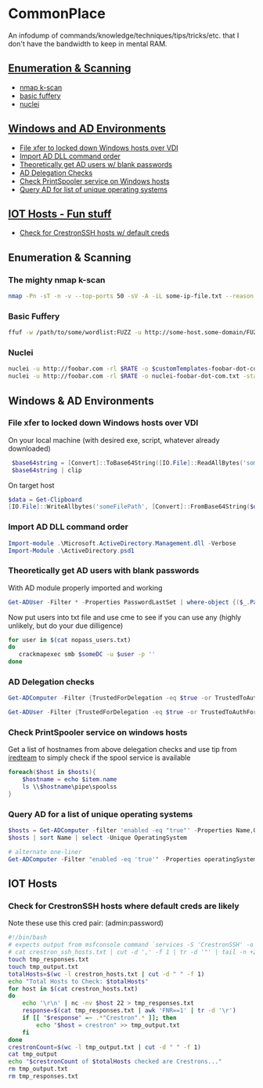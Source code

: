 # CommonPlace
An infodump of commands/knowledge/techniques/tips/tricks/etc. that I don't have the bandwidth to keep in mental RAM.

## [Enumeration & Scanning](#enumeration--scanning)
- [nmap k-scan](#the-mighty-nmap-k-scan)
- [basic fuffery](#basic-fuffery)
- [nuclei](#nuclei)

## [Windows and AD Environments](#windows--ad-environments)
- [File xfer to locked down Windows hosts over VDI](#file-xfer-to-locked-down-windows-hosts-over-vdi)
- [Import AD DLL command order](#import-ad-dll-command-order)
- [Theoretically get AD users w/ blank passwords](#theoretically-get-ad-users-with-blank-passwords)
- [AD Delegation Checks](#ad-delegation-checks)
- [Check PrintSpooler service on Windows hosts](#check-printspooler-service-on-windows-hosts)
- [Query AD for list of unique operating systems](#query-ad-for-a-list-of-unique-operating-systems)

## [IOT Hosts - Fun stuff](#iot-hosts)
- [Check for CrestronSSH hosts w/ default creds](#check-for-crestronssh-hosts-where-default-creds-are-likely)

## Enumeration & Scanning

### The mighty nmap k-scan
```bash
nmap -Pn -sT -n -v --top-ports 50 -sV -A -iL some-ip-file.txt --reason --max-retries=2 --min-hostgroup=64 -oX some-ip-file-st-topports-50.xml -v
```
### Basic Fuffery
```bash
ffuf -w /path/to/some/wordlist:FUZZ -u http://some-host.some-domain/FUZZ -rate 5
```
### Nuclei
```bash
nuclei -u http://foobar.com -rl $RATE -o $customTemplates-foobar-dot-com.txt -stats -t ~/$customTemplatesDir/ #use custom templates
nuclei -u http://foobar.com -rl $RATE -o nuclei-foobar-dot-com.txt -stats # use default templates
```

## Windows & AD Environments

### File xfer to locked down Windows hosts over VDI
On your local machine (with desired exe, script, whatever already downloaded)
```PowerShell
 $base64string = [Convert]::ToBase64String([IO.File]::ReadAllBytes('someFilePath'))
 $base64string | clip
 ```
On target host
 ```PowerShell
 $data = Get-Clipboard
[IO.File]::WriteAllbytes('someFilePath', [Convert]::FromBase64String($data))
```

### Import AD DLL command order
```PowerShell
Import-module .\Microsoft.ActiveDirectory.Management.dll -Verbose
Import-Module .\ActiveDirectory.psd1
```

### Theoretically get AD users with blank passwords 
With AD module properly imported and working
```PowerShell
Get-ADUser -Filter * -Properties PasswordLastSet | where-object {($_.PasswordLastSet -eq $null) -and ($_.Enabled -eq 'True')} | ft UserPrincipalName, Created, AccountExpirationDate, CannotChangePassword, Description, LastLogonDate, LockedOut, MemberOf, PasswordNotRequired
```
Now put users into txt file and use cme to see if you can use any (highly unlikely, but do your due dilligence)
 ```bash
for user in $(cat nopass_users.txt)
do
	crackmapexec smb $someDC -u $user -p ''
done
```

### AD Delegation checks
```PowerShell
Get-ADComputer -Filter {TrustedForDelegation -eq $true -or TrustedToAuthForDelegation -eq $true} -Properties trustedfordelegation,trustedtoauthfordelegation | ft DNSHostName, Name, Enabled, TrustedForDelegation,TrustedToAuthForDelegation

Get-ADUser -Filter {TrustedForDelegation -eq $true -or TrustedToAuthForDelegation -eq $true} -Properties trustedfordelegation,trustedtoauthfordelegation, | ft Name, Enabled, TrustedForDelegation,TrustedToAuthForDelegation
```

### Check PrintSpooler service on windows hosts
Get a list of hostnames from above delegation checks and use tip from [iredteam](https://www.ired.team/offensive-security-experiments/active-directory-kerberos-abuse/domain-compromise-via-dc-print-server-and-kerberos-delegation) to simply check if the spool service is available
```PowerShell
foreach($host in $hosts){
	$hostname = echo $item.name
	ls \\$hostname\pipe\spoolss
}
```

### Query AD for a list of unique operating systems 
```Powershell
$hosts = Get-ADComputer -filter 'enabled -eq "true"' -Properties Name,OperatingSystem
$hosts | sort Name | select -Unique OperatingSystem

# alternate one-liner
Get-ADComputer -Filter "enabled -eq 'true'" -Properties operatingSystem | group -Property operatingSystem | Select Name,Count | Sort Name | ft -AutoSize
```

## IOT Hosts

### Check for CrestronSSH hosts where default creds are likely
Note these use this cred pair: (admin:password)
```Bash
#!/bin/bash
# expects output from msfconsole command `services -S 'CrestronSSH' -o crestron_ssh_hosts.txt` <- could also be worth just checking any 22 port
# cat crestron_ssh_hosts.txt | cut -d ',' -f 1 | tr -d '"' | tail -n +2 > crestron_hosts.txt <- to build
touch tmp_responses.txt
touch tmp_output.txt
totalHosts=$(wc -l crestron_hosts.txt | cut -d " " -f 1)
echo "Total Hosts to Check: $totalHosts"
for host in $(cat crestron_hosts.txt)
do
	echo '\r\n' | nc -nv $host 22 > tmp_responses.txt
	response=$(cat tmp_responses.txt | awk 'FNR==1' | tr -d '\r')
	if [[ "$response" =~ .*"Crestron".* ]]; then
		echo "$host = crestron" >> tmp_output.txt
	fi
done
crestronCount=$(wc -l tmp_output.txt | cut -d " " -f 1)
cat tmp_output
echo "$crestronCount of $totalHosts checked are Crestrons..."
rm tmp_output.txt
rm tmp_responses.txt
```
